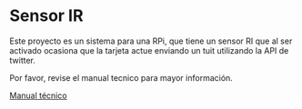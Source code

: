 # Sensor IR

Este proyecto es un sistema para una RPi, que tiene un sensor RI que al ser activado ocasiona que la tarjeta actue enviando un tuit utilizando la API de twitter.

Por favor, revise el manual tecnico para mayor información. 

[Manual técnico](https://github.com/cerelacrox/bichoIR/blob/master/ManualTecnico.md)

